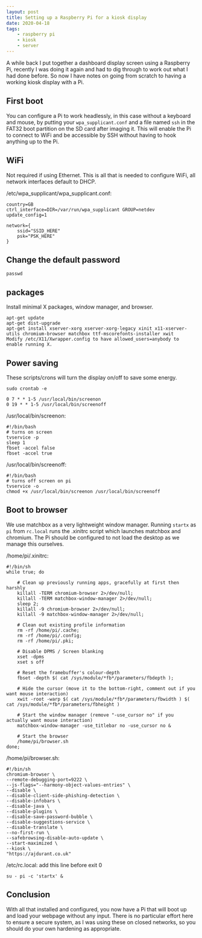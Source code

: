 ```yaml
---
layout: post
title: Setting up a Raspberry Pi for a kiosk display
date: 2020-04-18
tags:
    - raspberry pi
    - kiosk
    - server
---
```

A while back I put together a dashboard display screen using a Raspberry Pi, recently I was doing it again and had to dig through to work out what I had done before. So now I have notes on going from scratch to having a working kiosk display with a Pi.

## First boot
You can configure a Pi to work headlessly, in this case without a keyboard and mouse, by putting your `wpa_supplicant.conf` and a file named `ssh` in the FAT32 boot partition on the SD card after imaging it. This will enable the Pi to connect to WiFi and be accessible by SSH without having to hook anything up to the Pi.

## WiFi
Not required if using Ethernet. This is all that is needed to configure WiFi, all network interfaces default to DHCP.

/etc/wpa_supplicant/wpa_supplicant.conf:
```
country=GB
ctrl_interface=DIR=/var/run/wpa_supplicant GROUP=netdev
update_config=1

network={
    ssid="SSID_HERE"
    psk="PSK_HERE"
}
```

## Change the default password
`passwd`

## packages
Install minimal X packages, window manager, and browser.
```
apt-get update
apt-get dist-upgrade
apt-get install xserver-xorg xserver-xorg-legacy xinit x11-xserver-utils chromium-browser matchbox ttf-mscorefonts-installer xwit
Modify /etc/X11/Xwrapper.config to have allowed_users=anybody to enable running X.
```

## Power saving
These scripts/crons will turn the display on/off to save some energy.

`sudo crontab -e`
```
0 7 * * 1-5 /usr/local/bin/screenon
0 19 * * 1-5 /usr/local/bin/screenoff
```

/usr/local/bin/screenon:
```
#!/bin/bash
# turns on screen
tvservice -p
sleep 1
fbset -accel false
fbset -accel true
```

/usr/local/bin/screenoff:
```
#!/bin/bash
# turns off screen on pi
tvservice -o
chmod +x /usr/local/bin/screenon /usr/local/bin/screenoff
```

## Boot to browser
We use matchbox as a very lightweight window manager. Running `startx` as `pi` from `rc.local` runs the .xinitrc script which launches matchbox and chromium. The Pi should be configured to not load the desktop as we manage this ourselves.

/home/pi/.xinitrc:
```
#!/bin/sh
while true; do

    # Clean up previously running apps, gracefully at first then harshly
    killall -TERM chromium-browser 2>/dev/null;
    killall -TERM matchbox-window-manager 2>/dev/null;
    sleep 2;
    killall -9 chromium-browser 2>/dev/null;
    killall -9 matchbox-window-manager 2>/dev/null;

    # Clean out existing profile information
    rm -rf /home/pi/.cache;
    rm -rf /home/pi/.config;
    rm -rf /home/pi/.pki;

    # Disable DPMS / Screen blanking
    xset -dpms
    xset s off

    # Reset the framebuffer's colour-depth
    fbset -depth $( cat /sys/module/*fb*/parameters/fbdepth );

    # Hide the cursor (move it to the bottom-right, comment out if you want mouse interaction)
    xwit -root -warp $( cat /sys/module/*fb*/parameters/fbwidth ) $( cat /sys/module/*fb*/parameters/fbheight )

    # Start the window manager (remove "-use_cursor no" if you actually want mouse interaction)
    matchbox-window-manager -use_titlebar no -use_cursor no &

    # Start the browser
    /home/pi/browser.sh
done;
```

/home/pi/browser.sh:
```
#!/bin/sh
chromium-browser \
--remote-debugging-port=9222 \
--js-flags="--harmony-object-values-entries" \
--disable \
--disable-client-side-phishing-detection \
--disable-infobars \
--disable-java \
--disable-plugins \
--disable-save-password-bubble \
--disable-suggestions-service \
--disable-translate \
--no-first-run \
--safebrowsing-disable-auto-update \
--start-maximized \
--kiosk \
"https://ajdurant.co.uk"
```

/etc/rc.local: add this line before exit 0
```
su - pi -c 'startx' &
```

## Conclusion
With all that installed and configured, you now have a Pi that will boot up and load your webpage without any input. There is no particular effort here to ensure a secure system, as I was using these on closed networks, so you should do your own hardening as appropriate.
